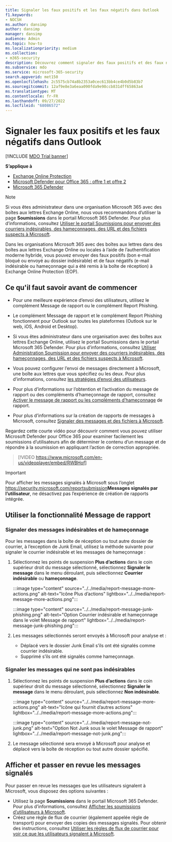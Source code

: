 ```yaml
---
title: Signaler les faux positifs et les faux négatifs dans Outlook
f1.keywords:
- NOCSH
ms.author: dansimp
author: dansimp
manager: dansimp
audience: Admin
ms.topic: how-to
ms.localizationpriority: medium
ms.collection:
- m365-security
description: Découvrez comment signaler des faux positifs et des faux négatifs dans Outlook à l’aide de la fonctionnalité Message de rapport.
ms.subservice: mdo
ms.service: microsoft-365-security
search.appverid: met150
ms.openlocfilehash: 2c5575cb74a8b2353a0cec613bb4ce4b0d5b83b7
ms.sourcegitcommit: 12af9e8e3a6eaa090fda9e98ccb831dff65863a4
ms.translationtype: MT
ms.contentlocale: fr-FR
ms.lasthandoff: 09/27/2022
ms.locfileid: "68086572"
---
```

# <a name="report-false-positives-and-false-negatives-in-outlook"></a>Signaler les faux positifs et les faux négatifs dans Outlook

[!INCLUDE [MDO Trial banner](../includes/mdo-trial-banner.md)]

**S’applique à**
- [Exchange Online Protection](exchange-online-protection-overview.md)
- [Microsoft Defender pour Office 365 : offre 1 et offre 2](defender-for-office-365.md)
- [Microsoft 365 Defender](../defender/microsoft-365-defender.md)

> [!NOTE]
> Si vous êtes administrateur dans une organisation Microsoft 365 avec des boîtes aux lettres Exchange Online, nous vous recommandons d’utiliser la page **Soumissions** dans le portail Microsoft 365 Defender. Pour plus d’informations, consultez [Utiliser le portail Soumissions pour envoyer des courriers indésirables, des hameçonnages, des URL et des fichiers suspects à Microsoft](admin-submission.md).

Dans les organisations Microsoft 365 avec des boîtes aux lettres dans des boîtes aux lettres Exchange Online ou locales à l’aide de l’authentification moderne hybride, vous pouvez envoyer des faux positifs (bon e-mail bloqué ou envoyé au dossier indésirable) et de faux négatifs (e-mail indésirable ou hameçonnage qui a été remis à la boîte de réception) à Exchange Online Protection (EOP).

## <a name="what-do-you-need-to-know-before-you-begin"></a>Ce qu'il faut savoir avant de commencer

- Pour une meilleure expérience d’envoi des utilisateurs, utilisez le complément Message de rapport ou le complément Report Phishing.

- Le complément Message de rapport et le complément Report Phishing fonctionnent pour Outlook sur toutes les plateformes (Outlook sur le web, iOS, Android et Desktop).

- Si vous êtes administrateur dans une organisation avec des boîtes aux lettres Exchange Online, utilisez le portail Soumissions dans le portail Microsoft 365 Defender. Pour plus d’informations, consultez [Utiliser Administration Soumission pour envoyer des courriers indésirables, des hameçonnages, des URL et des fichiers suspects à Microsoft](admin-submission.md).

- Vous pouvez configurer l’envoi de messages directement à Microsoft, une boîte aux lettres que vous spécifiez ou les deux. Pour plus d’informations, consultez [les stratégies d’envoi des utilisateurs](user-submission.md).

- Pour plus d’informations sur l’obtention et l’activation du message de rapport ou des compléments d’hameçonnage de rapport, consultez [Activer le message de rapport ou les compléments d’hameçonnage](enable-the-report-message-add-in.md) de rapport.

- Pour plus d’informations sur la création de rapports de messages à Microsoft, consultez [Signaler des messages et des fichiers à Microsoft](report-junk-email-messages-to-microsoft.md).

Regardez cette courte vidéo pour découvrir comment vous pouvez utiliser Microsoft Defender pour Office 365 pour examiner facilement les soumissions d’utilisateurs afin de déterminer le contenu d’un message et de répondre à la soumission en appliquant l’action de correction appropriée. 
> [!VIDEO https://www.microsoft.com/en-us/videoplayer/embed/RWBHof]

> [!IMPORTANT]
> Pour afficher les messages signalés à Microsoft sous l’onglet <https://security.microsoft.com/reportsubmission>**Messages signalés par l’utilisateur**, ne désactivez pas l’expérience de création de rapports intégrée.

## <a name="use-the-report-message-feature"></a>Utiliser la fonctionnalité Message de rapport

### <a name="report-junk-and-phishing-messages"></a>Signaler des messages indésirables et de hameçonnage

Pour les messages dans la boîte de réception ou tout autre dossier de courrier, à l’exception de Junk Email, utilisez la méthode suivante pour signaler le courrier indésirable et les messages de hameçonnage :

1. Sélectionnez les points de suspension **Plus d’actions** dans le coin supérieur droit du message sélectionné, sélectionnez **Signaler le message** dans le menu déroulant, puis sélectionnez **Courrier indésirable** ou **hameçonnage**.

   :::image type="content" source="../../media/report-message-more-actions.png" alt-text="Icône Plus d’actions" lightbox="../../media/report-message-more-actions.png":::

   :::image type="content" source="../../media/report-message-junk-phishing.png" alt-text="Option Courrier indésirable et hameçonnage dans le volet Message de rapport" lightbox="../../media/report-message-junk-phishing.png":::

2. Les messages sélectionnés seront envoyés à Microsoft pour analyse et :
   - Déplacé vers le dossier Junk Email s’ils ont été signalés comme courrier indésirable.
   - Supprimé s’ils ont été signalés comme hameçonnage.

### <a name="report-messages-that-are-not-junk"></a>Signaler les messages qui ne sont pas indésirables

1. Sélectionnez les points de suspension **Plus d’actions** dans le coin supérieur droit du message sélectionné, sélectionnez **Signaler le message** dans le menu déroulant, puis sélectionnez **Non indésirable**.

   :::image type="content" source="../../media/report-message-more-actions.png" alt-text="Icône qui fournit d’autres actions" lightbox="../../media/report-message-more-actions.png":::

   :::image type="content" source="../../media/report-message-not-junk.png" alt-text="Option Not Junk sous le volet Message de rapport" lightbox="../../media/report-message-not-junk.png":::

2. Le message sélectionné sera envoyé à Microsoft pour analyse et déplacé vers la boîte de réception ou tout autre dossier spécifié.

## <a name="view-and-review-reported-messages"></a>Afficher et passer en revue les messages signalés

Pour passer en revue les messages que les utilisateurs signalent à Microsoft, vous disposez des options suivantes :

- Utilisez la page **Soumissions** dans le portail Microsoft 365 Defender. Pour plus d’informations, consultez [Afficher les soumissions d’utilisateurs à Microsoft](admin-submission.md#view-user-submissions-to-microsoft).
- Créez une règle de flux de courrier (également appelée règle de transport) pour envoyer des copies des messages signalés. Pour obtenir des instructions, consultez [Utiliser les règles de flux de courrier pour voir ce que les utilisateurs signalent à Microsoft](/exchange/security-and-compliance/mail-flow-rules/use-rules-to-see-what-users-are-reporting-to-microsoft).
